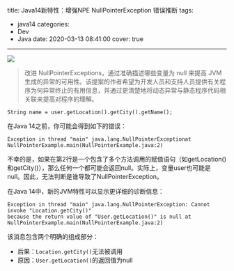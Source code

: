 title: Java14新特性：增强NPE NullPointerException 错误推断
tags:
  - java14
categories:
  - Dev
  - Java
date: 2020-03-13 08:41:00
cover: true

---

![](http://q6pznk9ej.bkt.clouddn.com/java.jpg)
<!-- more -->
>改进 NullPointerExceptions，通过准确描述哪些变量为 null 来提高 JVM 生成的异常的可用性。该提案的作者希望为开发人员和支持人员提供有关程序为何异常终止的有用信息，并通过更清楚地将动态异常与静态程序代码相关联来提高对程序的理解。

```
String name = user.getLocation().getCity().getName();
```
在Java 14之前，你可能会得到如下的错误：
```
Exception in thread "main" java.lang.NullPointerExceptionat NullPointerExample.main(NullPointerExample.java:2)
```
不幸的是，如果在第2行是一个包含了多个方法调用的赋值语句（如getLocation()和getCity()），那么任何一个都可能会返回null。实际上，变量user也可能是null。因此，无法判断是谁导致了NullPointerException。

在Java 14中，新的JVM特性可以显示更详细的诊断信息：
```
Exception in thread "main" java.lang.NullPointerException: Cannot invoke "Location.getCity()" 
because the return value of "User.getLocation()" is null at NullPointerExample.main(NullPointerExample.java:2)
```

该消息包含两个明确的组成部分：
* 后果：`Location.getCity()`无法被调用
* 原因：`User.getLocation()`的返回值为null